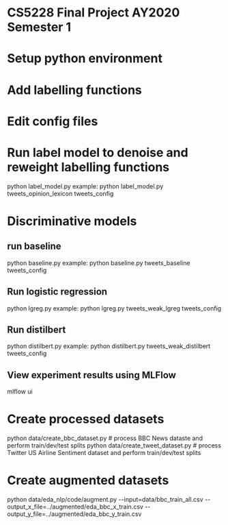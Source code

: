 # CS5228 Final Project AY2020 Semester 1  

# Setup python environment 

# Add labelling functions 

# Edit config files 

# Run label model to denoise and reweight labelling functions 
python label_model.py <experiment-name> <config-name>
example: python label_model.py tweets_opinion_lexicon tweets_config

# Discriminative models 
## run baseline 
python baseline.py <experiment-name> <config-name>
example: python baseline.py tweets_baseline tweets_config

## Run logistic regression
python lgreg.py <experiment-name> <config-name>
example: python lgreg.py tweets_weak_lgreg tweets_config

## Run distilbert 
python distilbert.py <experiment-name> <config-name>
example: python distilbert.py tweets_weak_distilbert tweets_config

## View experiment results using MLFlow 
mlflow ui 

# Create processed datasets 
python data/create_bbc_dataset.py  # process BBC News dataste and perform train/dev/test splits 
python data/create_tweet_dataset.py  # process Twitter US Airline Sentiment dataset and perform train/dev/test splits 

# Create augmented datasets 
python data/eda_nlp/code/augment.py --input=data/bbc_train_all.csv --output_x_file=../augmented/eda_bbc_x_train.csv --output_y_file=../augmented/eda_bbc_y_train.csv

